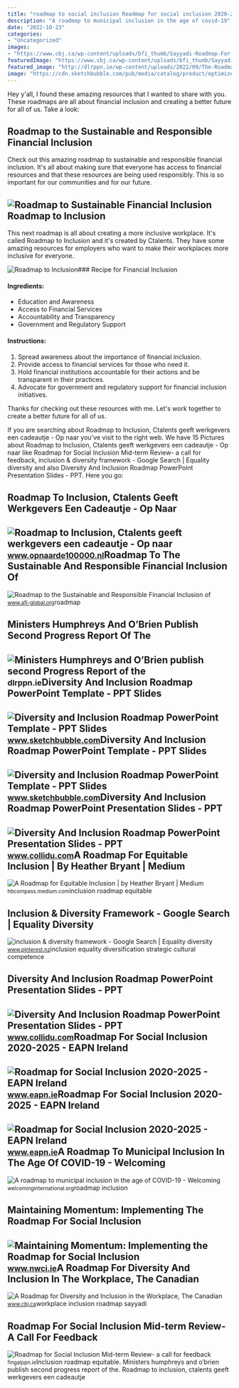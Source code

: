```yaml
---
title: "roadmap to social inclusion Roadmap for social inclusion 2020-2025"
description: "A roadmap to municipal inclusion in the age of covid-19"
date: "2022-10-23"
categories:
- "Uncategorized"
images:
- "https://www.cbj.ca/wp-content/uploads/bfi_thumb/Sayyadi-Roadmap-For-Diversity-And-Inclusion-In-Workplace-3b94ejwg2eh7y1v368un0g.jpg"
featuredImage: "https://www.cbj.ca/wp-content/uploads/bfi_thumb/Sayyadi-Roadmap-For-Diversity-And-Inclusion-In-Workplace-3b94ejwg2eh7y1v368un0g.jpg"
featured_image: "http://dlrppn.ie/wp-content/uploads/2022/09/The-Roadmap-for-Social-Inclusion-2020-2025-cover-1210x423-1-1024x358.jpg"
image: "https://cdn.sketchbubble.com/pub/media/catalog/product/optimized1/0/5/05ce2eeee54b17340aa0d1b96ed5b03a85b21a6cab6541ca6e869665384d7636/diversity-and-inclusion-roadmap-mc-slide3.png"
---
```


Hey y'all, I found these amazing resources that I wanted to share with you. These roadmaps are all about financial inclusion and creating a better future for all of us. Take a look:

Roadmap to the Sustainable and Responsible Financial Inclusion
--------------------------------------------------------------

Check out this amazing roadmap to sustainable and responsible financial inclusion. It's all about making sure that everyone has access to financial resources and that these resources are being used responsibly. This is so important for our communities and for our future.

![Roadmap to Sustainable Financial Inclusion](https://www.afi-global.org/wp-content/uploads/2020/07/Roadmap_FI-of-FDPs_front-page_0.jpg)Roadmap to Inclusion
--------------------

This next roadmap is all about creating a more inclusive workplace. It's called Roadmap to Inclusion and it's created by Ctalents. They have some amazing resources for employers who want to make their workplaces more inclusive for everyone.

![Roadmap to Inclusion](https://www.opnaarde100000.nl/wp-content/uploads/2022/01/Inclusion-roadmap-1-726x408-1.png)### Recipe for Financial Inclusion

#### Ingredients:

- Education and Awareness
- Access to Financial Services
- Accountability and Transparency
- Government and Regulatory Support

#### Instructions:

1. Spread awareness about the importance of financial inclusion.
2. Provide access to financial services for those who need it.
3. Hold financial institutions accountable for their actions and be transparent in their practices.
4. Advocate for government and regulatory support for financial inclusion initiatives.

Thanks for checking out these resources with me. Let's work together to create a better future for all of us.

If you are searching about Roadmap to Inclusion, Ctalents geeft werkgevers een cadeautje - Op naar you've visit to the right web. We have 15 Pictures about Roadmap to Inclusion, Ctalents geeft werkgevers een cadeautje - Op naar like Roadmap for Social Inclusion Mid-term Review- a call for feedback, inclusion &amp; diversity framework - Google Search | Equality diversity and also Diversity And Inclusion Roadmap PowerPoint Presentation Slides - PPT. Here you go:

Roadmap To Inclusion, Ctalents Geeft Werkgevers Een Cadeautje - Op Naar
-----------------------------------------------------------------------

 ![Roadmap to Inclusion, Ctalents geeft werkgevers een cadeautje - Op naar](https://www.opnaarde100000.nl/wp-content/uploads/2022/01/Inclusion-roadmap-1-726x408-1.png) <small>www.opnaarde100000.nl</small>Roadmap To The Sustainable And Responsible Financial Inclusion Of
-----------------------------------------------------------------

 ![Roadmap to the Sustainable and Responsible Financial Inclusion of](https://www.afi-global.org/wp-content/uploads/2020/07/Roadmap_FI-of-FDPs_front-page_0.jpg) <small>www.afi-global.org</small>roadmap

Ministers Humphreys And O’Brien Publish Second Progress Report Of The
---------------------------------------------------------------------

 ![Ministers Humphreys and O’Brien publish second Progress Report of the](http://dlrppn.ie/wp-content/uploads/2022/09/The-Roadmap-for-Social-Inclusion-2020-2025-cover-1210x423-1-1024x358.jpg) <small>dlrppn.ie</small>Diversity And Inclusion Roadmap PowerPoint Template - PPT Slides
----------------------------------------------------------------

 ![Diversity and Inclusion Roadmap PowerPoint Template - PPT Slides](https://cdn.sketchbubble.com/pub/media/catalog/product/optimized1/d/b/dba72bbaf0e78b46b1bc85ad16b9b62e8fdd4ff107677c2576d99b12c471bb52/diversity-and-inclusion-roadmap-mc-slide2.png) <small>www.sketchbubble.com</small>Diversity And Inclusion Roadmap PowerPoint Template - PPT Slides
----------------------------------------------------------------

 ![Diversity and Inclusion Roadmap PowerPoint Template - PPT Slides](https://cdn.sketchbubble.com/pub/media/catalog/product/optimized1/0/5/05ce2eeee54b17340aa0d1b96ed5b03a85b21a6cab6541ca6e869665384d7636/diversity-and-inclusion-roadmap-mc-slide3.png) <small>www.sketchbubble.com</small>Diversity And Inclusion Roadmap PowerPoint Presentation Slides - PPT
--------------------------------------------------------------------

 ![Diversity And Inclusion Roadmap PowerPoint Presentation Slides - PPT](https://www.collidu.com/media/catalog/product/img/2/3/2353ba96668cc907b093cc0d97c7b7a5770c8592964b7fee271b41e53754391b/diversity-and-inclusion-roadmap-slide1.png) <small>www.collidu.com</small>A Roadmap For Equitable Inclusion | By Heather Bryant | Medium
--------------------------------------------------------------

 ![A Roadmap for Equitable Inclusion | by Heather Bryant | Medium](https://miro.medium.com/max/12000/1*PuS8RLOCq9tv6oqfIGwG-w.jpeg) <small>hbcompass.medium.com</small>inclusion roadmap equitable

Inclusion &amp; Diversity Framework - Google Search | Equality Diversity
------------------------------------------------------------------------

 ![inclusion & diversity framework - Google Search | Equality diversity](https://i.pinimg.com/originals/8e/a5/45/8ea5459cec32703d6dca2614a44b8762.png) <small>www.pinterest.nz</small>inclusion equality diversification strategic cultural competence

Diversity And Inclusion Roadmap PowerPoint Presentation Slides - PPT
--------------------------------------------------------------------

 ![Diversity And Inclusion Roadmap PowerPoint Presentation Slides - PPT](https://www.collidu.com/media/catalog/product/img/f/1/f182e76d65f8654301b0598feb17cb953340fa8b567793ce485334d5b67a2d5e/diversity-and-inclusion-roadmap-slide2.png) <small>www.collidu.com</small>Roadmap For Social Inclusion 2020-2025 - EAPN Ireland
-----------------------------------------------------

 ![Roadmap for Social Inclusion 2020-2025 - EAPN Ireland](https://www.eapn.ie/wp-content/uploads/2021/05/Roadmap-e1620899519401.jpg) <small>www.eapn.ie</small>Roadmap For Social Inclusion 2020-2025 - EAPN Ireland
-----------------------------------------------------

 ![Roadmap for Social Inclusion 2020-2025 - EAPN Ireland](https://www.eapn.ie/wp-content/uploads/2021/05/Roadmap-300x336.jpg) <small>www.eapn.ie</small>A Roadmap To Municipal Inclusion In The Age Of COVID-19 - Welcoming
-------------------------------------------------------------------

 ![A roadmap to municipal inclusion in the age of COVID-19 - Welcoming](https://welcominginternational.org/wp-content/uploads/2020/06/A-roadmap-to-local-inclusion.png) <small>welcominginternational.org</small>roadmap inclusion

Maintaining Momentum: Implementing The Roadmap For Social Inclusion
-------------------------------------------------------------------

 ![Maintaining Momentum: Implementing the Roadmap for Social Inclusion](https://www.nwci.ie/images/made/images/uploads/SIF_2022_Preparatory_Workshops_580_410.png) <small>www.nwci.ie</small>A Roadmap For Diversity And Inclusion In The Workplace, The Canadian
--------------------------------------------------------------------

 ![A Roadmap for Diversity and Inclusion in the Workplace, The Canadian](https://www.cbj.ca/wp-content/uploads/bfi_thumb/Sayyadi-Roadmap-For-Diversity-And-Inclusion-In-Workplace-3b94ejwg2eh7y1v368un0g.jpg) <small>www.cbj.ca</small>workplace inclusion roadmap sayyadi

Roadmap For Social Inclusion Mid-term Review- A Call For Feedback
-----------------------------------------------------------------

 ![Roadmap for Social Inclusion Mid-term Review- a call for feedback](https://fingalppn.ie/wp-content/uploads/2022/05/social-inclusion-roadmap-1449x2048.jpg) <small>fingalppn.ie</small>Inclusion roadmap equitable. Ministers humphreys and o’brien publish second progress report of the. Roadmap to inclusion, ctalents geeft werkgevers een cadeautje
